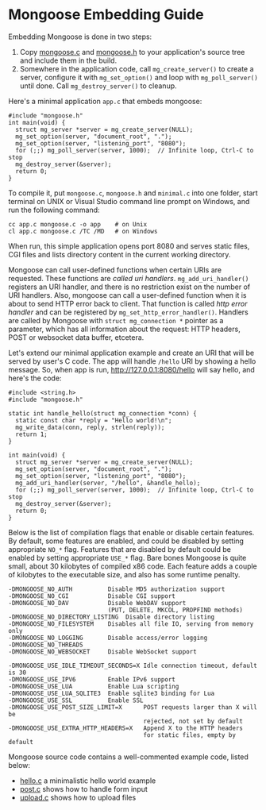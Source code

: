 # Mongoose Embedding Guide

Embedding Mongoose is done in two steps:

   1. Copy
    [mongoose.c](https://raw.github.com/cesanta/mongoose/master/mongoose.c) and
    [mongoose.h](https://raw.github.com/cesanta/mongoose/master/mongoose.h)
    to your application's source tree and include them in the build.
   2. Somewhere in the application code, call `mg_create_server()` to create
    a server, configure it with `mg_set_option()` and loop with
    `mg_poll_server()` until done. Call `mg_destroy_server()` to cleanup.

Here's a minimal application `app.c` that embeds mongoose:

    #include "mongoose.h"
    int main(void) {
      struct mg_server *server = mg_create_server(NULL);
      mg_set_option(server, "document_root", ".");
      mg_set_option(server, "listening_port", "8080");
      for (;;) mg_poll_server(server, 1000);  // Infinite loop, Ctrl-C to stop
      mg_destroy_server(&server);
      return 0;
    }

To compile it, put `mongoose.c`, `mongoose.h` and `minimal.c` into one
folder, start terminal on UNIX or Visual Studio command line prompt on Windows,
and run the following command:

    cc app.c mongoose.c -o app    # on Unix
    cl app.c mongoose.c /TC /MD   # on Windows

When run, this simple application opens port 8080 and serves static files,
CGI files and lists directory content in the current working directory.

Mongoose can call user-defined functions when certain URIs are requested.
These functions are _called uri handlers_.  `mg_add_uri_handler()` registers
an URI handler, and there is no restriction exist on the number of URI handlers.
Also, mongoose can call a user-defined function when it is about to send
HTTP error back to client. That function is called _http error handler_ and
can be registered by `mg_set_http_error_handler()`. Handlers are called
by Mongoose with `struct mg_connection *` pointer as a parameter, which
has all information about the request: HTTP headers, POST or websocket
data buffer, etcetera.

Let's extend our minimal application example and
create an URI that will be served by user's C code. The app will handle
`/hello` URI by showing a hello message. So, when app is run,
http://127.0.0.1:8080/hello will say hello, and here's the code:

    #include <string.h>
    #include "mongoose.h"

    static int handle_hello(struct mg_connection *conn) {
      static const char *reply = "Hello world!\n";
      mg_write_data(conn, reply, strlen(reply));
      return 1;
    }

    int main(void) {
      struct mg_server *server = mg_create_server(NULL);
      mg_set_option(server, "document_root", ".");
      mg_set_option(server, "listening_port", "8080");
      mg_add_uri_handler(server, "/hello", &handle_hello);
      for (;;) mg_poll_server(server, 1000);  // Infinite loop, Ctrl-C to stop
      mg_destroy_server(&server);
      return 0;
    }

Below is the list of compilation flags that enable or disable certain
features. By default, some features are enabled, and could be disabled
by setting appropriate `NO_*` flag. Features that are disabled by default
could be enabled by setting appropriate `USE_*` flag. Bare bones Mongoose
is quite small, about 30 kilobytes of compiled x86 code. Each feature adds
a couple of kilobytes to the executable size, and also has some runtime penalty.

    -DMONGOOSE_NO_AUTH          Disable MD5 authorization support
    -DMONGOOSE_NO_CGI           Disable CGI support
    -DMONGOOSE_NO_DAV           Disable WebDAV support
                                (PUT, DELETE, MKCOL, PROPFIND methods)
    -DMONGOOSE_NO_DIRECTORY_LISTING  Disable directory listing
    -DMONGOOSE_NO_FILESYSTEM    Disables all file IO, serving from memory only
    -DMONGOOSE_NO_LOGGING       Disable access/error logging
    -DMONGOOSE_NO_THREADS
    -DMONGOOSE_NO_WEBSOCKET     Disable WebSocket support

    -DMONGOOSE_USE_IDLE_TIMEOUT_SECONDS=X Idle connection timeout, default is 30
    -DMONGOOSE_USE_IPV6         Enable IPv6 support
    -DMONGOOSE_USE_LUA          Enable Lua scripting
    -DMONGOOSE_USE_LUA_SQLITE3  Enable sqlite3 binding for Lua
    -DMONGOOSE_USE_SSL          Enable SSL
    -DMONGOOSE_USE_POST_SIZE_LIMIT=X      POST requests larger than X will be
                                          rejected, not set by default
    -DMONGOOSE_USE_EXTRA_HTTP_HEADERS=X   Append X to the HTTP headers
                                          for static files, empty by default

Mongoose source code contains a well-commented example code, listed below:

   * [hello.c](https://github.com/cesanta/mongoose/blob/master/examples/hello.c)
   a minimalistic hello world example
   * [post.c](https://github.com/cesanta/mongoose/blob/master/examples/post.c)
   shows how to handle form input
   * [upload.c](https://github.com/cesanta/mongoose/blob/master/examples/post.c)
   shows how to upload files
